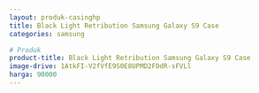```yaml
---
layout: produk-casinghp
title: Black Light Retribution Samsung Galaxy S9 Case
categories: samsung

# Produk
product-title: Black Light Retribution Samsung Galaxy S9 Case
image-drive: 1AtkFI-V2fVfE9S0E8UPMD2FDdR-sFVLl
harga: 90000
---
```

